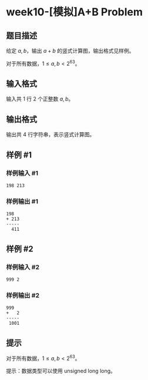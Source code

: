 # week10-[模拟]A+B Problem

## 题目描述

给定 $a,b$，输出 $a+b$ 的竖式计算图，输出格式见样例。

对于所有数据，$1\leq a,b<2^{63}$。

## 输入格式

输入共 $1$ 行 $2$ 个正整数 $a,b$。

## 输出格式

输出共 $4$ 行字符串，表示竖式计算图。

## 样例 #1

### 样例输入 #1

```
198 213
```

### 样例输出 #1

```
198
+ 213
-----
  411
```

## 样例 #2

### 样例输入 #2

```
999 2
```

### 样例输出 #2

```
999
+   2
-----
 1001
```

## 提示

对于所有数据，$1\leq a,b<2^{63}$。

提示：数据类型可以使用 unsigned long long。